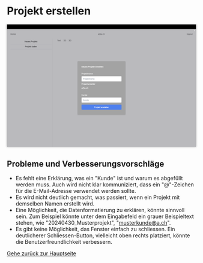 # Projekt erstellen

<img src="screenshots/create_project.png" alt="Projekt-erstellen" style="max-width: 100%; box-shadow: 0 0 5px rgba(0, 0, 0, 0.3);">

## Probleme und Verbesserungsvorschläge

- Es fehlt eine Erklärung, was ein "Kunde" ist und warum es abgefüllt werden muss. Auch wird nicht klar kommuniziert, dass ein "@"-Zeichen für die E-Mail-Adresse verwendet werden sollte.
- Es wird nicht deutlich gemacht, was passiert, wenn ein Projekt mit demselben Namen erstellt wird.
- Eine Möglichkeit, die Datenformatierung zu erklären, könnte sinnvoll sein. Zum Beispiel könnte unter dem Eingabefeld ein grauer Beispieltext stehen, wie "20240430_Musterprojekt", "musterkunde@a.ch".
- Es gibt keine Möglichkeit, das Fenster einfach zu schliessen. Ein deutlicherer Schliessen-Button, vielleicht oben rechts platziert, könnte die Benutzerfreundlichkeit verbessern.

[Gehe zurück zur Hauptseite](index.md)
